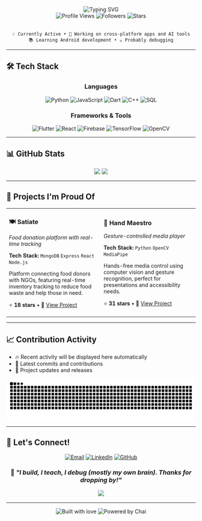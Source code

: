 <div align="center">
  <img src="https://readme-typing-svg.herokuapp.com?font=Fira+Code&size=50&duration=3000&pause=1000&color=6366F1&center=true&vCenter=true&width=600&height=100&lines=Hi%2C+I+am+Hira;Flutter+dev;AI%2FML+research;CS+%40+NUST" alt="Typing SVG" />
</div>



<div align="center">
  <img src="https://komarev.com/ghpvc/?username=hsajid-cs&color=blueviolet&style=flat-square&label=Profile+Views" alt="Profile Views" />
  <img src="https://img.shields.io/github/followers/hsajid-cs?style=flat-square&color=blue" alt="Followers" />
  <img src="https://img.shields.io/github/stars/hsajid-cs?style=flat-square&color=yellow" alt="Stars" />
</div>

<br>

<div align="center">
  
  ```
  💡 Currently Active • 🚀 Working on cross-platform apps and AI tools
  📚 Learning Android development • ☕ Probably debugging
  ```
  
</div>

---


## 🛠️ Tech Stack

<div align="center">

### Languages
![Python](https://img.shields.io/badge/Python-3776AB?style=for-the-badge&logo=python&logoColor=white)
![JavaScript](https://img.shields.io/badge/JavaScript-F7DF1E?style=for-the-badge&logo=javascript&logoColor=black)
![Dart](https://img.shields.io/badge/Dart-0175C2?style=for-the-badge&logo=dart&logoColor=white)
![C++](https://img.shields.io/badge/C++-00599C?style=for-the-badge&logo=cplusplus&logoColor=white)
![SQL](https://img.shields.io/badge/SQL-336791?style=for-the-badge&logo=postgresql&logoColor=white)

### Frameworks & Tools
![Flutter](https://img.shields.io/badge/Flutter-02569B?style=for-the-badge&logo=flutter&logoColor=white)
![React](https://img.shields.io/badge/React-20232A?style=for-the-badge&logo=react&logoColor=61DAFB)
![Firebase](https://img.shields.io/badge/Firebase-FFCA28?style=for-the-badge&logo=firebase&logoColor=black)
![TensorFlow](https://img.shields.io/badge/TensorFlow-FF6F00?style=for-the-badge&logo=tensorflow&logoColor=white)
![OpenCV](https://img.shields.io/badge/OpenCV-5C3EE8?style=for-the-badge&logo=opencv&logoColor=white)

</div>

---

## 📊 GitHub Stats

<div align="center">
  <img height="180em" src="https://github-readme-stats.vercel.app/api?username=hsajid-cs&show_icons=true&theme=radical&hide_border=true&count_private=true"/>
  <img height="180em" src="https://github-readme-stats.vercel.app/api/top-langs/?username=hsajid-cs&layout=compact&theme=radical&hide_border=true"/>
</div>

---

## 🚀 Projects I'm Proud Of

<table>
<tr>
<td width="50%">

### 🍽️ Satiate
*Food donation platform with real-time tracking*

**Tech Stack:** `MongoDB` `Express` `React` `Node.js`

Platform connecting food donors with NGOs, featuring real-time inventory tracking to reduce food waste and help those in need.

⭐ **18 stars** • 🔗 [View Project](#)

</td>
<td width="50%">

### 👋 Hand Maestro
*Gesture-controlled media player*

**Tech Stack:** `Python` `OpenCV` `MediaPipe`

Hands-free media control using computer vision and gesture recognition, perfect for presentations and accessibility needs.

⭐ **31 stars** • 🔗 [View Project](#)

</td>
</tr>
</table>


---

## 📈 Contribution Activity

<!--START_SECTION:activity-->
- 🔥 Recent activity will be displayed here automatically
- 📝 Latest commits and contributions
- 🚀 Project updates and releases
<!--END_SECTION:activity-->

<div align="center">
  <img src="https://raw.githubusercontent.com/hsajid-cs/hsajid-cs/output/snake.svg" alt="Snake animation" />
</div>

---

## 🤝 Let's Connect!

<div align="center">

[![Email](https://img.shields.io/badge/Email-D14836?style=for-the-badge&logo=gmail&logoColor=white)](mailto:hirasajid.dev@gmail.com)
[![LinkedIn](https://img.shields.io/badge/LinkedIn-0077B5?style=for-the-badge&logo=linkedin&logoColor=white)](https://linkedin.com/in/hsajid-cs)
[![GitHub](https://img.shields.io/badge/GitHub-100000?style=for-the-badge&logo=github&logoColor=white)](https://github.com/hsajid-cs)

</div>

<div align="center">
  
  ### 💭 *"I build, I teach, I debug (mostly my own brain). Thanks for dropping by!"*
  
  <img src="https://capsule-render.vercel.app/api?type=waving&color=gradient&height=100&section=footer&text=Thanks%20for%20visiting!&fontSize=16&fontColor=fff&animation=twinkling" />
  
</div>

---

<div align="center">
  <img src="https://forthebadge.com/images/badges/built-with-love.svg" alt="Built with love"/>
  <img src="https://forthebadge.com/images/badges/powered-by-chai.svg" alt="Powered by Chai"/>
</div>
